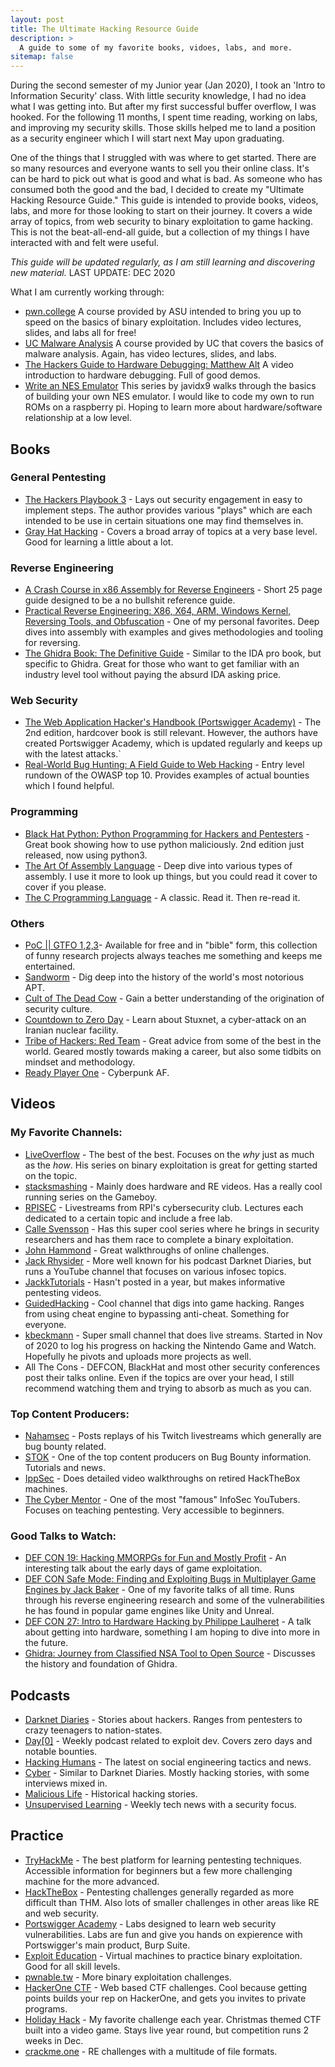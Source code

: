 ```yaml
---
layout: post
title: The Ultimate Hacking Resource Guide  
description: >
  A guide to some of my favorite books, vidoes, labs, and more.  
sitemap: false
---
```


During the second semester of my Junior year (Jan 2020), I took an 'Intro to Information 
Security' class. With little security knowledge, I had no idea what I was getting into.
But after my first successful buffer overflow, I was hooked. For the following 11 months,
I spent time reading, working on labs, and improving my security skills. Those skills helped me to land 
a position as a security engineer which I will start next May upon graduating. 

One of the things that I struggled with was where to get started. There are so many resources and 
everyone wants to sell you their online class. It's can be hard to pick out what is good and what is 
bad. As someone who has consumed both the good and the bad, I decided to create
my "Ultimate Hacking Resource Guide." This guide is intended to provide books, videos, labs, and more
for those looking to start on their journey. It covers a wide array of topics, from web security to 
binary exploitation to game hacking. This is not the beat-all-end-all guide, but a collection of my 
things I have interacted with and felt were useful.


*This guide will be updated regularly, as I am still learning and discovering new material.* 
LAST UPDATE: DEC 2020

What I am currently working through:
- [pwn.college](https://pwn.college/) A course provided by ASU intended to bring you up to speed on the basics of binary exploitation. Includes video lectures, slides, and labs all for free!
- [UC Malware Analysis](https://class.malware.re/) A course provided by UC that covers the basics of malware analysis. Again, has video lectures, slides, and labs.
- [The Hackers Guide to Hardware Debugging: Matthew Alt](https://www.youtube.com/watch?v=hWYzgw0WhYU&ab_channel=HACKADAY) A video introduction to hardware debugging. Full of good demos.
- [Write an NES Emulator](https://www.youtube.com/watch?v=F8kx56OZQhg&t=2s&ab_channel=javidx9) This series by javidx9 walks through the basics of building your own NES emulator. I would like to code
my own to run ROMs on a raspberry pi. Hoping to learn more about hardware/software relationship at a low level.



## Books
### General Pentesting
- [The Hackers Playbook 3](https://www.amazon.com/Hacker-Playbook-Practical-Penetration-Testing-ebook/dp/B07CSPFYZ2) - Lays out security engagement in easy to implement 
steps. The author provides various "plays" which are each intended to be use in certain situations one may find themselves in.
- [Gray Hat Hacking](https://www.amazon.com/Gray-Hat-Hacking-Ethical-Handbook-ebook/dp/B07D3J9J4H/ref=sr_1_1?crid=21U0YDUSIGX3S&dchild=1&keywords=gray+hat+hacking&qid=1608520720&s=digital-text&sprefix=Gray+Hat+hac%2Cdigital-text%2C168&sr=1-1) - Covers a broad array of topics at a very base level. Good for learning a little about a lot.


### Reverse Engineering
- [A Crash Course in x86 Assembly for Reverse Engineers](https://sensepost.com/blogstatic/2014/01/SensePost_crash_course_in_x86_assembly-.pdf) - Short 25 page guide 
designed to be a no bullshit reference guide.
- [Practical Reverse Engineering: X86, X64, ARM, Windows Kernel, Reversing Tools, and Obfuscation](https://www.amazon.com/Practical-Reverse-Engineering-Reversing-Obfuscation/dp/1118787315) - 
One of my personal favorites. Deep dives into assembly with examples and gives methodologies and tooling for reversing.
- [The Ghidra Book: The Definitive Guide](https://www.amazon.com/Practical-Reverse-Engineering-Reversing-Obfuscation/dp/1118787315) - Similar to the IDA pro book, but specific to Ghidra. Great for those
who want to get familiar with an industry level tool without paying the absurd IDA asking price.

### Web Security
- [The Web Application Hacker's Handbook (Portswigger Academy)](https://portswigger.net/web-security/web-application-hackers-handbook) - The 2nd edition, hardcover book is still relevant. However, the authors 
have created Portswigger Academy, which is updated regularly and keeps up with the latest attacks.`
- [Real-World Bug Hunting: A Field Guide to Web Hacking](https://www.amazon.com/Real-World-Bug-Hunting-Field-Hacking/dp/1593278616) - Entry level rundown of the OWASP top 10. Provides examples of actual bounties
which I found helpful.

### Programming
- [Black Hat Python: Python Programming for Hackers and Pentesters](https://nostarch.com/black-hat-python2E) - Great book showing how to use python maliciously. 2nd edition just released,
 now using python3.
- [The Art Of Assembly Language](https://www.amazon.com/Art-Assembly-Language-2nd/dp/1593272073) - Deep dive into various types of assembly. I use it more to look up things, but you could read it cover to cover if you please.
- [The C Programming Language](https://www.amazon.com/Programming-Language-2nd-Brian-Kernighan/dp/0131103628/ref=sr_1_3?crid=LR0V3OUOF3JJ&dchild=1&keywords=the+c+programming+language&qid=1608520983&s=books&sprefix=The+c+prog%2Cstripbooks%2C172&sr=1-3) - A classic. Read it. Then re-read it.

### Others
- [PoC || GTFO 1,2,3](https://www.amazon.com/PoC-GTFO-3-Manul-Laphroaig/dp/1718500645/ref=sr_1_1?dchild=1&keywords=poc+or+gtfo&qid=1608521036&s=books&sr=1-1)- Available for free and in "bible" form, this collection of funny research projects always
teaches me something and keeps me entertained.
- [Sandworm](https://www.amazon.com/Sandworm-Cyberwar-Kremlins-Dangerous-Hackers/dp/0525564632/ref=sr_1_1?dchild=1&keywords=sandworm&qid=1608521108&s=books&sr=1-1) - Dig deep into the history of the world's most notorious APT.
- [Cult of The Dead Cow](https://www.amazon.com/Cult-Dead-Cow-Original-Supergroup/dp/154176238X/ref=sr_1_1?crid=10ASMSKOHJKG&dchild=1&keywords=cult+of+the+dead+cow&qid=1608521124&s=books&sprefix=cult+of+the+dead%2Cstripbooks%2C157&sr=1-1) - Gain a better understanding of the origination of security culture.
- [Countdown to Zero Day](https://www.amazon.com/Countdown-Zero-Day-Stuxnet-Digital/dp/0770436196/ref=sr_1_1?crid=37ATWH4RBCISC&dchild=1&keywords=countdown+to+zero+day&qid=1608521147&s=books&sprefix=countdown+to+%2Cstripbooks%2C178&sr=1-1) - Learn about Stuxnet, a cyber-attack on an Iranian nuclear facility.
- [Tribe of Hackers: Red Team](https://www.amazon.com/Tribe-Hackers-Red-Team-Cybersecurity/dp/1119643325/ref=sr_1_1?dchild=1&keywords=tribe+of+hackers+red&qid=1608521175&s=books&sr=1-1) - Great advice from some of the best in the world. Geared mostly
towards making a career, but also some tidbits on mindset and methodology.
- [Ready Player One](https://www.amazon.com/Ready-Player-One-Ernest-Cline/dp/0307887448/ref=sr_1_1?dchild=1&keywords=ready+player+one&qid=1608521192&s=books&sr=1-1) - Cyberpunk AF.

## Videos
### My Favorite Channels:
- [LiveOverflow](https://www.youtube.com/channel/UClcE-kVhqyiHCcjYwcpfj9w) - The best of the best. Focuses on the *why* just as much as the *how*. His series on binary
exploitation is great for getting started on the topic.
- [stacksmashing](https://www.youtube.com/channel/UC3S8vxwRfqLBdIhgRlDRVzw) - Mainly does hardware and RE videos. Has a really cool running series on the Gameboy.
- [RPISEC](https://www.youtube.com/channel/UCY_laWYwPgB9eyxMdPjedcQ) - Livestreams from RPI's cybersecurity club. Lectures each dedicated to a certain topic and include a free lab.
- [Calle Svensson](https://www.youtube.com/user/ZetaTwo) - Has this super cool series where he brings in security researchers and has them race to complete a binary exploitation.
- [John Hammond](https://www.youtube.com/user/RootOfTheNull) - Great walkthroughs of online challenges.
- [Jack Rhysider](https://www.youtube.com/user/tunnelsup) - More well known for his podcast Darknet Diaries, but runs a YouTube channel that focuses on various infosec topics.
- [JackkTutorials](https://www.youtube.com/user/JackkTutorials) - Hasn't posted in a year, but makes informative pentesting videos.
- [GuidedHacking](https://www.youtube.com/user/L4DL4D2EUROPE) - Cool channel that digs into game hacking. Ranges from using cheat engine to bypassing anti-cheat. Something for everyone.
- [kbeckmann](https://www.youtube.com/channel/UCuDrgjmtMvmFo9BZc0e0GNQ) - Super small channel that does live streams. Started in Nov of 2020 to log his progress on hacking the Nintendo 
Game and Watch. Hopefully he pivots and uploads more projects as well.
- All The Cons - DEFCON, BlackHat and most other security conferences post their talks online. Even if the topics are over your head, I still recommend watching them and trying to absorb as much as you can.

### Top Content Producers:
- [Nahamsec](https://www.youtube.com/channel/UCCZDt7MuC3Hzs6IH4xODLBw) - Posts replays of his Twitch livestreams which generally are bug bounty related.
- [STOK](https://www.youtube.com/channel/UCQN2DsjnYH60SFBIA6IkNwg) - One of the top content producers on Bug Bounty information. Tutorials and news.
- [IppSec](https://www.youtube.com/channel/UCa6eh7gCkpPo5XXUDfygQQA) - Does detailed video walkthroughs on retired HackTheBox machines.
- [The Cyber Mentor](https://www.youtube.com/channel/UC0ArlFuFYMpEewyRBzdLHiw) - One of the most "famous" InfoSec YouTubers. Focuses on teaching pentesting. Very accessible to beginners.

### Good Talks to Watch: 
- [DEF CON 19: Hacking MMORPGs for Fun and Mostly Profit](https://www.youtube.com/watch?v=hABj_mrP-no&ab_channel=Christiaan008) - An interesting talk about the early days of game exploitation.
- [DEF CON Safe Mode: Finding and Exploiting Bugs in Multiplayer Game Engines by Jack Baker](https://www.youtube.com/watch?v=4weoWSzuCxs&ab_channel=DEFCONConference) - One of my favorite talks of all time. Runs through his reverse engineering research
and some of the vulnerabilities he has found in popular game engines like Unity and Unreal.
- [DEF CON 27: Intro to Hardware Hacking by Philippe Laulheret](https://www.youtube.com/watch?v=HuCbr2588-w&t=1793s&ab_channel=DEFCONConference) - A talk about getting into hardware, something I am hoping to dive into more in the future.
- [Ghidra: Journey from Classified NSA Tool to Open Source](https://www.youtube.com/watch?v=kx2xp7IQNSc&t=589s&ab_channel=BlackHat) - Discusses the history and foundation of Ghidra.

## Podcasts
- [Darknet Diaries](https://darknetdiaries.com/) - Stories about hackers. Ranges from pentesters to crazy teenagers to nation-states.
- [Day[0]](https://open.spotify.com/show/4NKCxk8aPEuEFuHsEQ9Tdt) - Weekly podcast related to exploit dev. Covers zero days and notable bounties.
- [Hacking Humans](https://thecyberwire.com/podcasts/hacking-humans) - The latest on social engineering tactics and news.
- [Cyber](https://open.spotify.com/show/3smcGJaAF6F7sioqFDQjzn) - Similar to Darknet Diaries. Mostly hacking stories, with some interviews mixed in. 
- [Malicious Life](https://malicious.life/) - Historical hacking stories.
- [Unsupervised Learning](https://danielmiessler.com/podcast/) - Weekly tech news with a security focus.

## Practice
- [TryHackMe](https://tryhackme.com/) - The best platform for learning pentesting techniques. Accessible information for beginners but a few more challenging machine for the
more advanced.
- [HackTheBox](https://www.hackthebox.eu/) - Pentesting challenges generally regarded as more difficult than THM. Also lots of smaller challenges in other areas like RE and web security.
- [Portswigger Academy](https://portswigger.net/web-security) - Labs designed to learn web security vulnerabilities. Labs are fun and give you hands on expierence with Portswigger's main product, Burp Suite.
- [Exploit Education](https://exploit.education/) - Virtual machines to practice binary exploitation. Good for all skill levels.
- [pwnable.tw](https://pwnable.tw/) - More binary exploitation challenges.
- [HackerOne CTF](https://ctf.hacker101.com/) - Web based CTF challenges. Cool because getting points builds your rep on HackerOne, and gets you invites to private programs.
- [Holiday Hack](https://www.holidayhackchallenge.com/2020/) - My favorite challenge each year. Christmas themed CTF built into a video game. Stays live year round, but competition runs 2 weeks in Dec.
- [crackme.one](https://crackmes.one/lasts) - RE challenges with a multitude of file formats.



